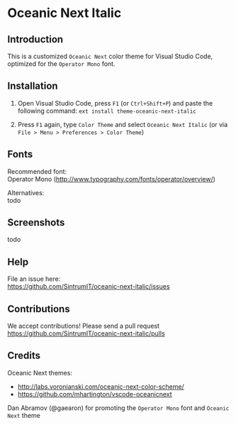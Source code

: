 # Oceanic Next Italic

## Introduction
This is a customized `Oceanic Next` color theme for Visual Studio Code, optimized for the `Operator Mono` font.

## Installation
1. Open Visual Studio Code, press `F1` (or `Ctrl+Shift+P`) and paste the following command: `ext install theme-oceanic-next-italic`

2. Press `F1` again, type `Color Theme` and select `Oceanic Next Italic` (or via `File > Menu > Preferences > Color Theme`)

## Fonts
Recommended font:  
Operator Mono (http://www.typography.com/fonts/operator/overview/)

Alternatives:  
todo

## Screenshots
todo

## Help
File an issue here:  
https://github.com/SintrumIT/oceanic-next-italic/issues

## Contributions
We accept contributions! Please send a pull request  
https://github.com/SintrumIT/oceanic-next-italic/pulls

## Credits
Oceanic Next themes:  
* http://labs.voronianski.com/oceanic-next-color-scheme/
* https://github.com/mhartington/vscode-oceanicnext

Dan Abramov (@gaearon) for promoting the `Operator Mono` font and `Oceanic Next` theme